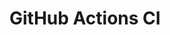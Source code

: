 # GitHub Actions CI




















































































































































































































































































































































































